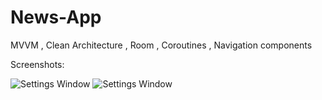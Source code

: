 # News-App
 MVVM , Clean Architecture , Room , Coroutines , Navigation components


Screenshots:

![Settings Window](https://raw.github.com/bogibekdev/News-App/master/first.png?raw=true "Optional Title") 
![Settings Window](https://raw.github.com/bogibekdev/News-App/master/second.png?raw=true "Optional Title")
